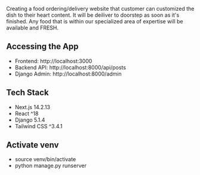 Creating a food ordering/delivery website that customer can customized the dish to their heart content. It will be deiliver to doorstep as soon as it's finished. Any food that is within our specialized area of expertise will be available and FRESH.

## Accessing the App
- Frontend: http://localhost:3000
- Backend API: http://localhost:8000/api/posts
- Django Admin: http://localhost:8000/admin

## Tech Stack
- Next.js 14.2.13
- React ^18
- Django 5.1.4
- Tailwind CSS ^3.4.1

## Activate venv
- source venv/bin/activate
- python manage.py runserver



